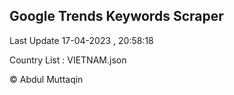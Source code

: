 

## Google Trends Keywords Scraper 
 
Last Update 17-04-2023 , 20:58:18

Country List :
VIETNAM.json



© Abdul Muttaqin 
